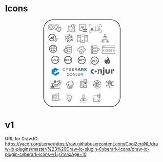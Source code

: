 # Icons

<p align="center">
  <img width="50%" src="./readme.images/00-cyberark-all.png">
</p>

# v1
URL for Draw.IO: https://yacdn.org/serve/https://raw.githubusercontent.com/CoolZeroNL/draw-io-plugins/master/%23%20Draw-io-plugin-Cyberark-Icons/draw-io-plugin-cyberark-icons-v1.js?maxAge=10


